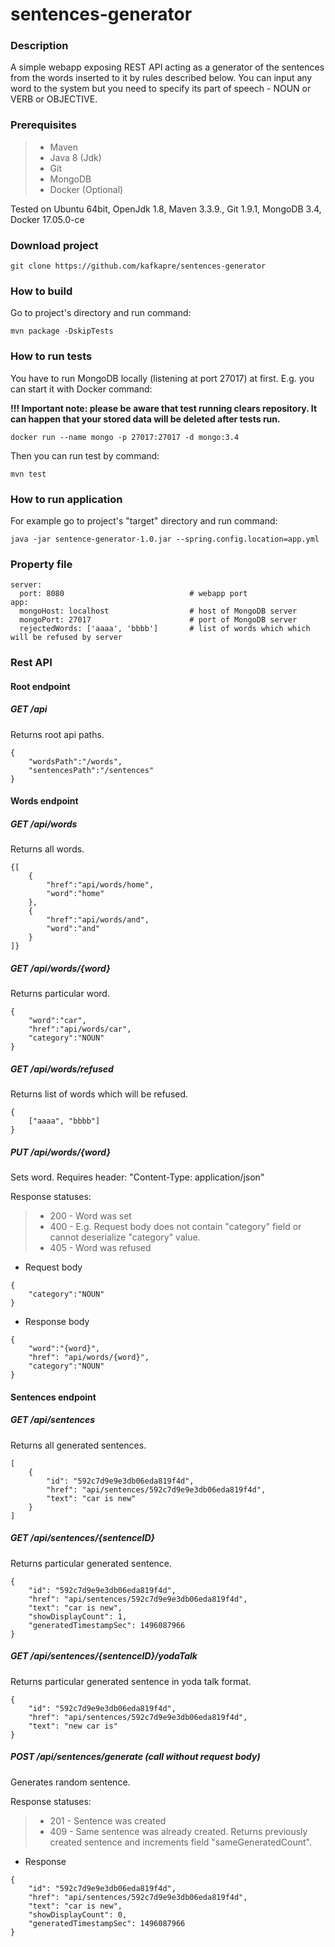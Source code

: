 # sentences-generator


### Description
A simple webapp exposing REST API acting as a generator of the sentences from the words inserted to it by rules described below. 
You can input any word to the system but you need to specify its part of speech - NOUN or VERB or OBJECTIVE.

### Prerequisites
 >- Maven
 >- Java 8 (Jdk)
 >- Git
 >- MongoDB
 >- Docker (Optional)

Tested on Ubuntu 64bit, OpenJdk 1.8, Maven 3.3.9., Git 1.9.1, MongoDB 3.4, Docker 17.05.0-ce

### Download project

```
git clone https://github.com/kafkapre/sentences-generator
```

### How to build

Go to project's directory and run command:

```
mvn package -DskipTests
```

### How to run tests
You have to run MongoDB locally (listening at port 27017) at first. E.g. you can start it with Docker command:

**!!! Important note: please be aware that test running clears repository. 
It can happen that your stored data will be deleted after tests run.** 

```
docker run --name mongo -p 27017:27017 -d mongo:3.4
```

Then you can run test by command:
```
mvn test
```

### How to run application

For example go to project's "target" directory and run command:

```
java -jar sentence-generator-1.0.jar --spring.config.location=app.yml
```

### Property file
```
server:
  port: 8080                            # webapp port
app:
  mongoHost: localhost                  # host of MongoDB server
  mongoPort: 27017                      # port of MongoDB server
  rejectedWords: ['aaaa', 'bbbb']       # list of words which which will be refused by server                         
```


### Rest API

#### Root endpoint

##### GET /api
Returns root api paths.

```
{
    "wordsPath":"/words",
    "sentencesPath":"/sentences"
}
```


#### Words endpoint

##### GET /api/words
Returns all words.

```
{[
    {
        "href":"api/words/home",
        "word":"home"
    },
    {
        "href":"api/words/and",
        "word":"and"
    }
]}
```

##### GET /api/words/{word}
Returns particular word.

```
{
    "word":"car",
    "href":"api/words/car",
    "category":"NOUN"
}
```


##### GET /api/words/refused
Returns list of words which will be refused.
```
{
    ["aaaa", "bbbb"] 
}
```

##### PUT /api/words/{word}
Sets word. Requires header: "Content-Type: application/json"

Response statuses:
>- 200 - Word was set
>- 400 - E.g. Request body does not contain "category" field  or cannot deserialize "category" value.
>- 405 - Word was refused
 
 - Request body

```
{    
    "category":"NOUN"
}
```

 - Response body
```
{
    "word":"{word}",
    "href": "api/words/{word}",
    "category":"NOUN"
}
```


#### Sentences endpoint

##### GET /api/sentences
Returns all generated sentences.

```
[
    {
        "id": "592c7d9e9e3db06eda819f4d",
        "href": "api/sentences/592c7d9e9e3db06eda819f4d",
        "text": "car is new"
    }
]
```

##### GET /api/sentences/{sentenceID}
Returns particular generated sentence.

```
{
    "id": "592c7d9e9e3db06eda819f4d",
    "href": "api/sentences/592c7d9e9e3db06eda819f4d",
    "text": "car is new",
    "showDisplayCount": 1,
    "generatedTimestampSec": 1496087966
}
```

##### GET /api/sentences/{sentenceID}/yodaTalk
Returns particular generated sentence in yoda talk format.

```
{
    "id": "592c7d9e9e3db06eda819f4d",
    "href": "api/sentences/592c7d9e9e3db06eda819f4d",
    "text": "new car is"
}
```


##### POST /api/sentences/generate (call without request body)
Generates random sentence.

Response statuses:
>- 201 - Sentence was created
>- 409 - Same sentence was already created. Returns previously created sentence and increments field "sameGeneratedCount".
 
 - Response
 
```
{
    "id": "592c7d9e9e3db06eda819f4d",
    "href": "api/sentences/592c7d9e9e3db06eda819f4d",
    "text": "car is new",
    "showDisplayCount": 0,
    "generatedTimestampSec": 1496087966
}
```
